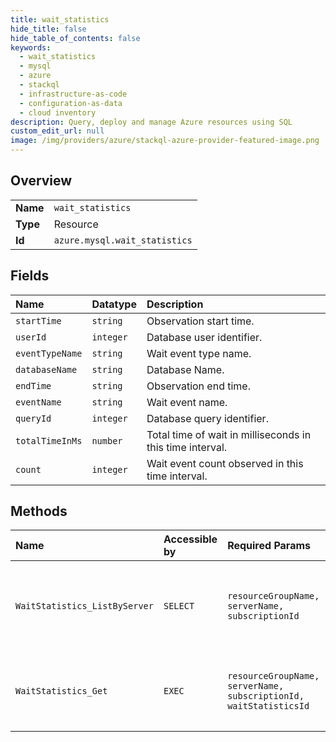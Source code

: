 ```yaml
---
title: wait_statistics
hide_title: false
hide_table_of_contents: false
keywords:
  - wait_statistics
  - mysql
  - azure    
  - stackql
  - infrastructure-as-code
  - configuration-as-data
  - cloud inventory
description: Query, deploy and manage Azure resources using SQL
custom_edit_url: null
image: /img/providers/azure/stackql-azure-provider-featured-image.png
---
```

  
    

## Overview
<table><tbody>
<tr><td><b>Name</b></td><td><code>wait_statistics</code></td></tr>
<tr><td><b>Type</b></td><td>Resource</td></tr>
<tr><td><b>Id</b></td><td><code>azure.mysql.wait_statistics</code></td></tr>
</tbody></table>

## Fields
| Name | Datatype | Description |
|:-----|:---------|:------------|
| `startTime` | `string` | Observation start time. |
| `userId` | `integer` | Database user identifier. |
| `eventTypeName` | `string` | Wait event type name. |
| `databaseName` | `string` | Database Name. |
| `endTime` | `string` | Observation end time. |
| `eventName` | `string` | Wait event name. |
| `queryId` | `integer` | Database query identifier. |
| `totalTimeInMs` | `number` | Total time of wait in milliseconds in this time interval. |
| `count` | `integer` | Wait event count observed in this time interval. |
## Methods
| Name | Accessible by | Required Params | Description |
|:-----|:--------------|:----------------|:------------|
| `WaitStatistics_ListByServer` | `SELECT` | `resourceGroupName, serverName, subscriptionId` | Retrieve wait statistics for specified aggregation window. |
| `WaitStatistics_Get` | `EXEC` | `resourceGroupName, serverName, subscriptionId, waitStatisticsId` | Retrieve wait statistics for specified identifier. |
